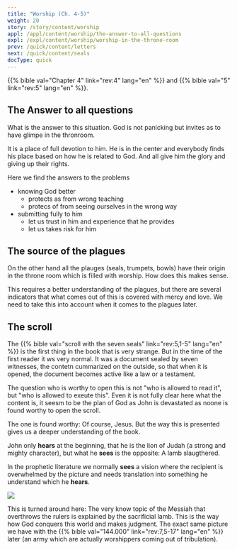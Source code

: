 ```yaml
---
title: "Worship (Ch. 4-5)"
weight: 20
story: /story/content/worship
appl: /appl/content/worship/the-answer-to-all-questions
expl: /expl/content/worship/worship-in-the-throne-room
prev: /quick/content/letters
next: /quick/content/seals
docType: quick
---
```


{{% bible val="Chapter 4" link="rev:4" lang="en" %}} and {{% bible val="5" link="rev:5" lang="en" %}}.

## The Answer to all questions

What is the answer to this situation. God is not panicking but invites as to have glimpe in the thronroom.

It is a place of full devotion to him. He is in the center and everybody finds his place based on how he is related to God. And all give him the glory and giving up their rights.

Here we find the answers to the problems
- knowing God better 
    - protects as from wrong teaching
    - protecs of from seeing ourselves in the wrong way
- submitting fully to him
    - let us trust in him and experience that he provides
    - let us takes risk for him
    
## The source of the plagues

On the other hand all the plauges (seals, trumpets, bowls) have their origin in the throne room which is filled with worship. How does this makes sense.

This requires a better understanding of the plagues, but there are several indicators that what comes out of this is covered with mercy and love. We need to take this into account when it comes to the plagues later.

## The scroll

The {{% bible val="scroll with the seven seals" link="rev:5,1-5" lang="en" %}} is the first thing in the book that is very strange. But in the time of the first reader it ws very normal. It was a document sealed by seven witnesses, the contetn cummarized on the outside, so that when it is opened, the document becomes active like a law or a testament.

The question who is worthy to open this is not "who is allowed to read it", but "who is allowed to exeute this". Even it is not fully clear here what the content is, it seesm to be the plan of God as John is devastated as noone is found worthy to open the scroll.

The one is found worthy: Of course, Jesus. But the way this is presented gives us a deeper understanding of the book.

John only **hears** at the beginning, that he is the lion of Judah (a strong and mighty character), but what he **sees** is the opposite: A lamb slaugthered. 

In the prophetic literature we normally **sees** a vision where the recipient is overwhelmed by the picture and needs translation into something he understand which he **hears**.

![](/images/hear_en.jpg)

This is turned around here: The very know topic of the Messiah that overthrows the rulers is explained by the sacrificial lamb. This is the way how God conquers this world and makes judgment. The exact same picture we have with the {{% bible val="144.000" link="rev:7,5-17" lang="en" %}} later (an army which are actually worshippers coming out of tribulation).

